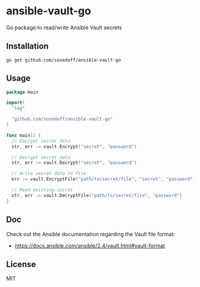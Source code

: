 # ansible-vault-go

Go package to read/write Ansible Vault secrets

## Installation

```
go get github.com/sosedoff/ansible-vault-go
```

## Usage

```go
package main

import(
  "log"

  "github.com/sosedoff/ansible-vault-go"
)

func main() {
  // Encrypt secret data
  str, err := vault.Encrypt("secret", "password")

  // Decrypt secret data
  str, err := vault.Decrypt("secret", "password")

  // Write secret data to file
  err := vault.EncryptFile("path/to/secret/file", "secret", "password")

  // Read existing secret
  str, err := vault.DecryptFile("path/to/secret/file", "password")
}
```

## Doc

Check out the Ansible documentation regarding the Vault file format:

- https://docs.ansible.com/ansible/2.4/vault.html#vault-format

## License

MIT